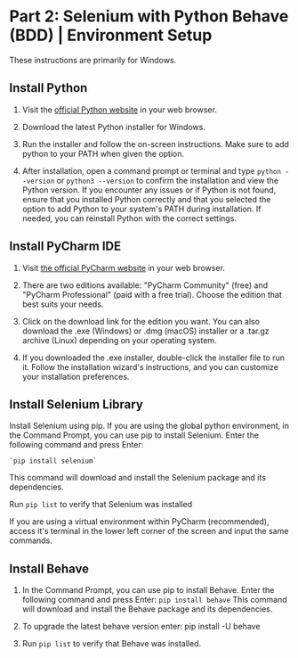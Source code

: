 # Part 2: Selenium with Python Behave (BDD) | Environment Setup

These instructions are primarily for Windows.

## Install Python

1. Visit the [official Python website](https://www.python.org/downloads/windows/) in your web browser.

2. Download the latest Python installer for Windows.

3. Run the installer and follow the on-screen instructions. 
Make sure to add python to your PATH when given the option.

4. After installation, open a command prompt or terminal and type `python --version` or `python3 --version` to confirm the installation and view the Python version. 
If you encounter any issues or if Python is not found, ensure that you installed Python correctly and that you selected the option to add Python to your system's PATH during installation. 
If needed, you can reinstall Python with the correct settings.

## Install PyCharm IDE

1. Visit [the official PyCharm website](https://www.jetbrains.com/pycharm/download/) in your web browser.

2. There are two editions available: "PyCharm Community" (free) and "PyCharm Professional" (paid with a free trial). 
Choose the edition that best suits your needs.

3. Click on the download link for the edition you want. 
You can also download the .exe (Windows) or .dmg (macOS) installer or a .tar.gz archive (Linux) depending on your operating system.

4. If you downloaded the .exe installer, double-click the installer file to run it.
Follow the installation wizard's instructions, and you can customize your installation preferences.

## Install Selenium Library

Install Selenium using pip. 
If you are using the global python environment, in the Command Prompt, you can use pip to install Selenium. 
Enter the following command and press Enter:

    `pip install selenium`

This command will download and install the Selenium package and its dependencies.

Run `pip list` to verify that Selenium was installed

If you are using a virtual environment within PyCharm (recommended), access it's terminal in the lower left corner of the screen and input the same commands.

## Install Behave

1. In the Command Prompt, you can use pip to install Behave. Enter the following command and press Enter:
`pip install behave`
This command will download and install the Behave package and its dependencies.

2. To upgrade the latest behave version enter: pip install -U behave

3. Run `pip list` to verify that Behave was installed.
